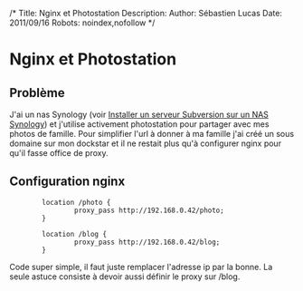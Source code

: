 /*
Title: Nginx et Photostation
Description: 
Author: Sébastien Lucas
Date: 2011/09/16
Robots: noindex,nofollow
*/
# Nginx et Photostation

## Problème
J'ai un nas Synology (voir [Installer un serveur Subversion sur un NAS Synology](/blog/synology-subversion-ssh)) et j'utilise activement photostation pour partager avec mes photos de famille. Pour simplifier l'url à donner à ma famille j'ai créé un sous domaine sur mon dockstar et il ne restait plus qu'à configurer nginx pour qu'il fasse office de proxy.
## Configuration nginx

```
        location /photo {
                proxy_pass http://192.168.0.42/photo;
        }

        location /blog {
                proxy_pass http://192.168.0.42/blog;
        }

```
Code super simple, il faut juste remplacer l'adresse ip par la bonne. La seule astuce consiste à devoir aussi définir le proxy sur /blog.





